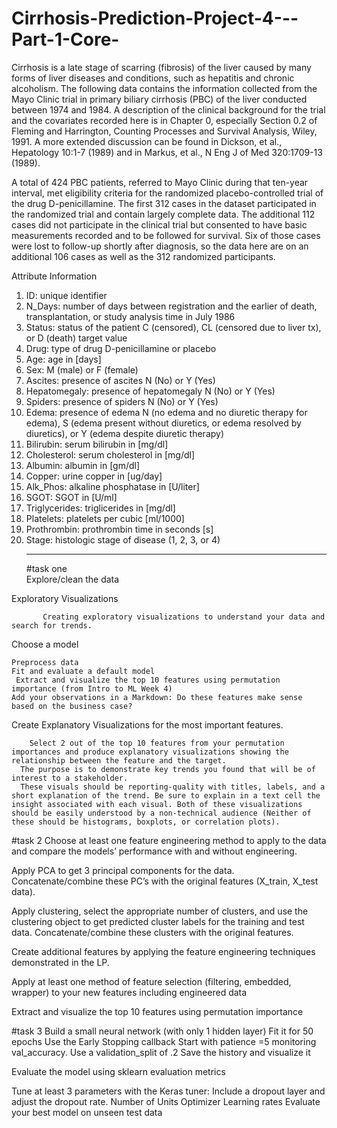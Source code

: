 # Cirrhosis-Prediction-Project-4---Part-1-Core-
Cirrhosis is a late stage of scarring (fibrosis) of the liver caused by many forms of liver diseases and conditions, such as hepatitis and chronic alcoholism. The following data contains the information collected from the Mayo Clinic trial in primary biliary cirrhosis (PBC) of the liver conducted between 1974 and 1984. A description of the clinical background for the trial and the covariates recorded here is in Chapter 0, especially Section 0.2 of Fleming and Harrington, Counting
Processes and Survival Analysis, Wiley, 1991. A more extended discussion can be found in Dickson, et al., Hepatology 10:1-7 (1989) and in Markus, et al., N Eng J of Med 320:1709-13 (1989).

A total of 424 PBC patients, referred to Mayo Clinic during that ten-year interval, met eligibility criteria for the randomized placebo-controlled trial of the drug D-penicillamine. The first 312 cases in the dataset participated in the randomized trial and contain largely complete data. The additional 112 cases did not participate in the clinical trial but consented to have basic measurements recorded and to be followed for survival. Six of those cases were lost to follow-up shortly after diagnosis, so the data here are on an additional 106 cases as well as the 312 randomized participants.

Attribute Information
1) ID: unique identifier
2) N_Days: number of days between registration and the earlier of death, transplantation, or study analysis time in July 1986
3) Status: status of the patient C (censored), CL (censored due to liver tx), or D (death) target value 
4) Drug: type of drug D-penicillamine or placebo
5) Age: age in [days]
6) Sex: M (male) or F (female)
7) Ascites: presence of ascites N (No) or Y (Yes)
8) Hepatomegaly: presence of hepatomegaly N (No) or Y (Yes)
9) Spiders: presence of spiders N (No) or Y (Yes)
10) Edema: presence of edema N (no edema and no diuretic therapy for edema), S (edema present without diuretics, or edema resolved by diuretics), or Y (edema despite diuretic therapy)
11) Bilirubin: serum bilirubin in [mg/dl]
12) Cholesterol: serum cholesterol in [mg/dl]
13) Albumin: albumin in [gm/dl]
14) Copper: urine copper in [ug/day]
15) Alk_Phos: alkaline phosphatase in [U/liter]
16) SGOT: SGOT in [U/ml]
17) Triglycerides: triglicerides in [mg/dl]
18) Platelets: platelets per cubic [ml/1000]
19) Prothrombin: prothrombin time in seconds [s]
20) Stage: histologic stage of disease (1, 2, 3, or 4)
    ___________________________________
    #task one   
Explore/clean the data

Exploratory Visualizations

           Creating exploratory visualizations to understand your data and search for trends.      
Choose a model

    Preprocess data
    Fit and evaluate a default model
     Extract and visualize the top 10 features using permutation importance (from Intro to ML Week 4)
    Add your observations in a Markdown: Do these features make sense based on the business case?

Create Explanatory Visualizations for the most important features.

        Select 2 out of the top 10 features from your permutation importances and produce explanatory visualizations showing the relationship between the feature and the target.
      The purpose is to demonstrate key trends you found that will be of interest to a stakeholder.
      These visuals should be reporting-quality with titles, labels, and a short explanation of the trend. Be sure to explain in a text cell the insight associated with each visual. Both of these visualizations should be easily understood by a non-technical audience (Neither of these should be histograms, boxplots, or correlation plots).

#task 2
Choose at least one feature engineering method to apply to the data and compare the models’  performance with and without engineering.

Apply PCA to get 3 principal components for the data. Concatenate/combine these PC’s with the original features (X_train, X_test data).

Apply clustering, select the appropriate number of clusters, and use the clustering object to get predicted cluster labels for the training and test data. Concatenate/combine these clusters with the original features. 

Create additional features by applying the feature engineering techniques demonstrated in the LP.

 Apply at least one method of feature selection (filtering, embedded, wrapper) to your new features including engineered data

 Extract and visualize the top 10 features using permutation importance

#task 3 
​Build a small neural network (with only 1 hidden layer)
Fit it for 50 epochs
Use the Early Stopping callback
Start with patience =5 monitoring val_accuracy.
Use a validation_split of .2
Save the history and visualize it

Evaluate the model using sklearn evaluation metrics

Tune at least 3 parameters with the Keras tuner:
Include a dropout layer and adjust the dropout rate.
Number of Units 
Optimizer
Learning rates
Evaluate your best model on unseen test data
